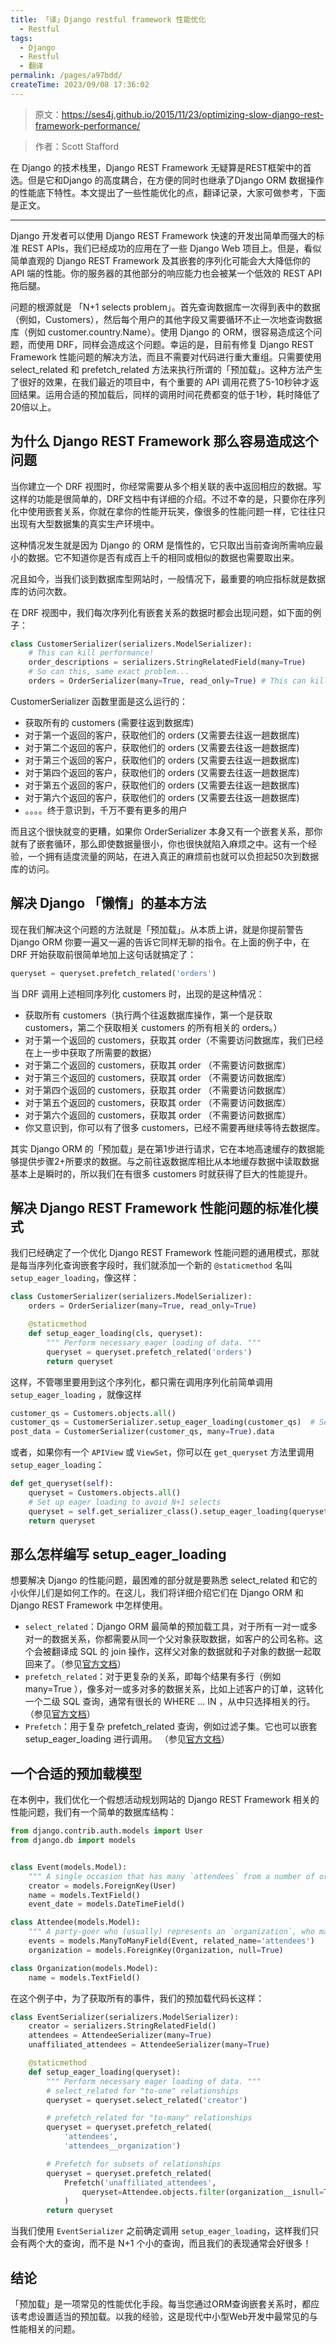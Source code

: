 ```yaml
---
title: 「译」Django restful framework 性能优化
  - Restful
tags:
  - Django
  - Restful
  - 翻译
permalink: /pages/a97bdd/
createTime: 2023/09/08 17:36:02
---
```


> 原文：https://ses4j.github.io/2015/11/23/optimizing-slow-django-rest-framework-performance/

> 作者：Scott Stafford

在 Django 的技术栈里，Django REST Framework 无疑算是REST框架中的首选。但是它和Django 的高度耦合，在方便的同时也继承了Django ORM 数据操作的性能底下特性。本文提出了一些性能优化的点，翻译记录，大家可做参考，下面是正文。

---

Django 开发者可以使用 Django REST Framework 快速的开发出简单而强大的标准 REST APIs，我们已经成功的应用在了一些 Django Web 项目上。但是，看似简单直观的 Django REST Framework 及其嵌套的序列化可能会大大降低你的 API 端的性能。你的服务器的其他部分的响应能力也会被某一个低效的 REST API 拖后腿。

问题的根源就是 「N+1 selects problem」。首先查询数据库一次得到表中的数据（例如，Customers），然后每个用户的其他字段又需要循环不止一次地查询数据库（例如 customer.country.Name）。使用 Django 的 ORM，很容易造成这个问题，而使用 DRF，同样会造成这个问题。幸运的是，目前有修复 Django REST Framework 性能问题的解决方法，而且不需要对代码进行重大重组。只需要使用 select_related 和 prefetch_related 方法来执行所谓的「预加载」。这种方法产生了很好的效果，在我们最近的项目中，有个重要的 API 调用花费了5-10秒钟才返回结果。运用合适的预加载后，同样的调用时间花费都变的低于1秒，耗时降低了20倍以上。

## 为什么 Django REST Framework 那么容易造成这个问题

当你建立一个 DRF 视图时，你经常需要从多个相关联的表中返回相应的数据。写这样的功能是很简单的，DRF文档中有详细的介绍。不过不幸的是，只要你在序列化中使用嵌套关系，你就在拿你的性能开玩笑，像很多的性能问题一样，它往往只出现有大型数据集的真实生产环境中。

这种情况发生就是因为 Django 的 ORM 是惰性的，它只取出当前查询所需响应最小的数据。它不知道你是否有成百上千的相同或相似的数据也需要取出来。

况且如今，当我们谈到数据库型网站时，一般情况下，最重要的响应指标就是数据库的访问次数。

在 DRF 视图中，我们每次序列化有嵌套关系的数据时都会出现问题，如下面的例子：

```python
class CustomerSerializer(serializers.ModelSerializer):
    # This can kill performance!
    order_descriptions = serializers.StringRelatedField(many=True) 
    # So can this, same exact problem...
    orders = OrderSerializer(many=True, read_only=True) # This can kill performance!
```

CustomerSerializer 函数里面是这么运行的：

- 获取所有的 customers (需要往返到数据库)
- 对于第一个返回的客户，获取他们的 orders (又需要去往返一趟数据库)
- 对于第二个返回的客户，获取他们的 orders (又需要去往返一趟数据库)
- 对于第三个返回的客户，获取他们的 orders (又需要去往返一趟数据库)
- 对于第四个返回的客户，获取他们的 orders (又需要去往返一趟数据库)
- 对于第五个返回的客户，获取他们的 orders (又需要去往返一趟数据库)
- 对于第六个返回的客户，获取他们的 orders (又需要去往返一趟数据库)
- 。。。。终于意识到，千万不要有更多的用户

而且这个很快就变的更糟，如果你 OrderSerializer 本身又有一个嵌套关系，那你就有了嵌套循环，那么即使数据量很小，你也很快就陷入麻烦之中。这有一个经验，一个拥有适度流量的网站，在进入真正的麻烦前也就可以负担起50次到数据库的访问。

## 解决 Django 「懒惰」的基本方法

现在我们解决这个问题的方法就是「预加载」。从本质上讲，就是你提前警告 Django ORM 你要一遍又一遍的告诉它同样无聊的指令。在上面的例子中，在 DRF 开始获取前很简单地加上这句话就搞定了：

```python
queryset = queryset.prefetch_related('orders')
```

当 DRF 调用上述相同序列化 customers 时，出现的是这种情况：

- 获取所有 customers（执行两个往返数据库操作，第一个是获取 customers，第二个获取相关 customers 的所有相关的 orders。）
- 对于第一个返回的 customers，获取其 order（不需要访问数据库，我们已经在上一步中获取了所需要的数据）
- 对于第二个返回的 customers，获取其 order （不需要访问数据库）
- 对于第三个返回的 customers，获取其 order （不需要访问数据库）
- 对于第四个返回的 customers，获取其 order （不需要访问数据库）
- 对于第五个返回的 customers，获取其 order （不需要访问数据库）
- 对于第六个返回的 customers，获取其 order （不需要访问数据库）
- 你又意识到，你可以有了很多 customers，已经不需要再继续等待去数据库。

其实 Django ORM 的「预加载」是在第1步进行请求，它在本地高速缓存的数据能够提供步骤2+所要求的数据。与之前往返数据库相比从本地缓存数据中读取数据基本上是瞬时的，所以我们在有很多 customers 时就获得了巨大的性能提升。

## 解决 Django REST Framework 性能问题的标准化模式

我们已经确定了一个优化 Django REST Framework 性能问题的通用模式，那就是每当序列化查询嵌套字段时，我们就添加一个新的 `@staticmethod` 名叫 `setup_eager_loading`，像这样：

```python
class CustomerSerializer(serializers.ModelSerializer):
    orders = OrderSerializer(many=True, read_only=True)

    @staticmethod
    def setup_eager_loading(cls, queryset):
        """ Perform necessary eager loading of data. """
        queryset = queryset.prefetch_related('orders')
        return queryset
```

这样，不管哪里要用到这个序列化，都只需在调用序列化前简单调用 `setup_eager_loading` ，就像这样

```python
customer_qs = Customers.objects.all()
customer_qs = CustomerSerializer.setup_eager_loading(customer_qs)  # Set up eager loading to avoid N+1 selects
post_data = CustomerSerializer(customer_qs, many=True).data
```

或者，如果你有一个 `APIView` 或 `ViewSet`，你可以在 `get_queryset` 方法里调用 `setup_eager_loading`：

```python
def get_queryset(self):
    queryset = Customers.objects.all()
    # Set up eager loading to avoid N+1 selects
    queryset = self.get_serializer_class().setup_eager_loading(queryset)  
    return queryset
```

## 那么怎样编写 setup_eager_loading

想要解决 Django 的性能问题，最困难的部分就是要熟悉 select_related 和它的小伙伴儿们是如何工作的。在这儿，我们将详细介绍它们在 Django ORM 和 Django REST Framework 中怎样使用。

- `select_related`：Django ORM 最简单的预加载工具，对于所有一对一或多对一的数据关系，你都需要从同一个父对象获取数据，如客户的公司名称。这个会被翻译成 SQL 的 join 操作，这样父对象的数据就和子对象的数据一起取回来了。（参见[官方文档](https://docs.djangoproject.com/en/dev/ref/models/querysets/#django.db.models.query.QuerySet.select_related)）
- `prefetch_related`：对于更复杂的关系，即每个结果有多行（例如 many=True ），像多对一或多对多的数据关系，比如上述客户的订单，这转化一个二级 SQL 查询，通常有很长的 WHERE ... IN ，从中只选择相关的行。（参见[官方文档](https://docs.djangoproject.com/en/dev/ref/models/querysets/#django.db.models.query.QuerySet.select_related)）
- `Prefetch`：用于复杂 prefetch_related 查询，例如过滤子集。它也可以嵌套setup_eager_loading 进行调用。 （参见[官方文档](https://docs.djangoproject.com/en/dev/ref/models/querysets/#django.db.models.query.QuerySet.select_related)）

## 一个合适的预加载模型

在本例中，我们优化一个假想活动规划网站的 Django REST Framework 相关的性能问题，我们有一个简单的数据库结构：

```python
from django.contrib.auth.models import User
from django.db import models


class Event(models.Model):
    """ A single occasion that has many `attendees` from a number of organizations."""
    creator = models.ForeignKey(User)
    name = models.TextField()
    event_date = models.DateTimeField()

class Attendee(models.Model):
    """ A party-goer who (usually) represents an `organization`, who may attend many `events`."""
    events = models.ManyToManyField(Event, related_name='attendees')
    organization = models.ForeignKey(Organization, null=True)

class Organization(models.Model):
    name = models.TextField()
```

在这个例子中，为了获取所有的事件，我们的预加载代码长这样：

```python 
class EventSerializer(serializers.ModelSerializer):
    creator = serializers.StringRelatedField()
    attendees = AttendeeSerializer(many=True)
    unaffiliated_attendees = AttendeeSerializer(many=True)

    @staticmethod
    def setup_eager_loading(queryset):
        """ Perform necessary eager loading of data. """
        # select_related for "to-one" relationships
        queryset = queryset.select_related('creator')

        # prefetch_related for "to-many" relationships
        queryset = queryset.prefetch_related(
            'attendees',
            'attendees__organization')

        # Prefetch for subsets of relationships
        queryset = queryset.prefetch_related(
            Prefetch('unaffiliated_attendees', 
                queryset=Attendee.objects.filter(organization__isnull=True))
            )
        return queryset
```

当我们使用 `EventSerializer` 之前确定调用 `setup_eager_loading`，这样我们只会有两个大的查询，而不是 N+1 个小的查询，而且我们的表现通常会好很多！

## 结论

「预加载」是一项常见的性能优化手段。每当您通过ORM查询嵌套关系时，都应该考虑设置适当的预加载。以我的经验，这是现代中小型Web开发中最常见的与性能相关的问题。
